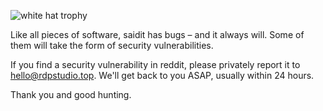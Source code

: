 ![white hat trophy](https://b.thumbs.redditmedia.com/n0_7BYpCg_RYB1j7.png)

Like all pieces of software, saidit has bugs &ndash; and it always will. Some
of them will take the form of security vulnerabilities.

If you find a security vulnerability in reddit, please privately report it to
[hello@rdpstudio.top](mailto:hello@rdpstudio.top). We'll get back to you ASAP,
usually within 24 hours.

Thank you and good hunting.
